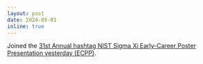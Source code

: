 ```yaml
---
layout: post
date: 2024-05-01
inline: true
---
```


Joined the [31st Annual hashtag NIST Sigma Xi Early-Career Poster Presentation yesterday (ECPP)](https://www.sigmaxiatnist.org/ecpp).

<!--
layout: post
title: A long announcement with details
date: 2020-12-1 
inline: false
inline: true-->
